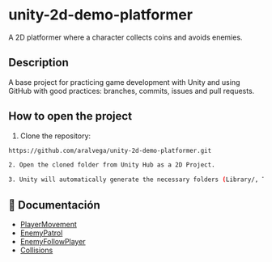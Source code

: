 # unity-2d-demo-platformer
A 2D platformer where a character collects coins and avoids enemies.

## Description
A base project for practicing game development with Unity and using GitHub with good practices: branches, commits, issues and pull requests.

## How to open the project
1. Clone the repository:
```bash
https://github.com/aralvega/unity-2d-demo-platformer.git

2. Open the cloned folder from Unity Hub as a 2D Project.

3. Unity will automatically generate the necessary folders (Library/, Temp/, etc.).
```
## 📖 Documentación
- [PlayerMovement](Docs/PlayerMovement.md)
- [EnemyPatrol](Docs/EnemyPatrol.md)
- [EnemyFollowPlayer](Docs/EnemyFollowPlayer.md)
- [Collisions](Docs/Collissions.md)
